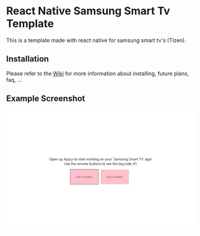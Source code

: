 # React Native Samsung Smart Tv Template

This is a template made with react native for samsung smart tv's (Tizen).

## Installation

Please refer to the [Wiki](https://github.com/IssamElNass/React-Native-Samsung-Smart-TV-Template/wiki/Home) for more information about installing, future plans, faq, ...

## Example Screenshot

![](./screenshots/picture_1.png)